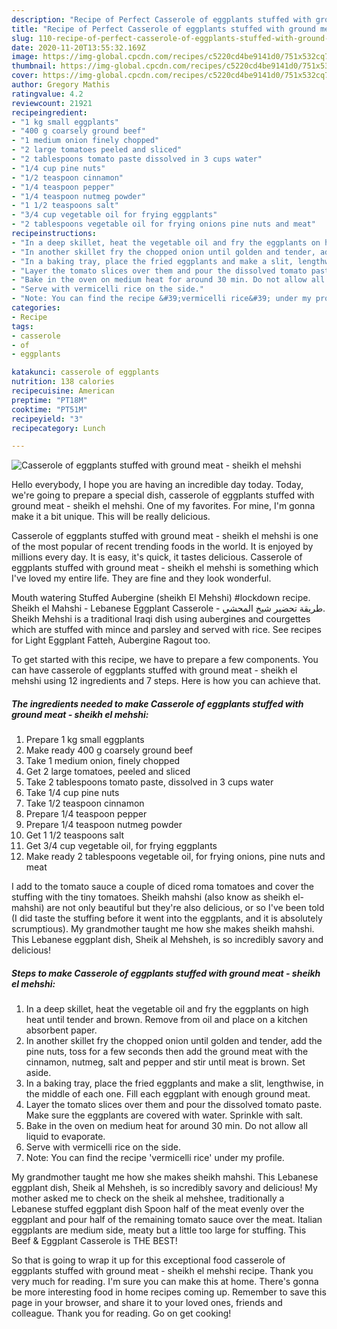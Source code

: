 ```yaml
---
description: "Recipe of Perfect Casserole of eggplants stuffed with ground meat - sheikh el mehshi"
title: "Recipe of Perfect Casserole of eggplants stuffed with ground meat - sheikh el mehshi"
slug: 110-recipe-of-perfect-casserole-of-eggplants-stuffed-with-ground-meat-sheikh-el-mehshi
date: 2020-11-20T13:55:32.169Z
image: https://img-global.cpcdn.com/recipes/c5220cd4be9141d0/751x532cq70/casserole-of-eggplants-stuffed-with-ground-meat-sheikh-el-mehshi-recipe-main-photo.jpg
thumbnail: https://img-global.cpcdn.com/recipes/c5220cd4be9141d0/751x532cq70/casserole-of-eggplants-stuffed-with-ground-meat-sheikh-el-mehshi-recipe-main-photo.jpg
cover: https://img-global.cpcdn.com/recipes/c5220cd4be9141d0/751x532cq70/casserole-of-eggplants-stuffed-with-ground-meat-sheikh-el-mehshi-recipe-main-photo.jpg
author: Gregory Mathis
ratingvalue: 4.2
reviewcount: 21921
recipeingredient:
- "1 kg small eggplants"
- "400 g coarsely ground beef"
- "1 medium onion finely chopped"
- "2 large tomatoes peeled and sliced"
- "2 tablespoons tomato paste dissolved in 3 cups water"
- "1/4 cup pine nuts"
- "1/2 teaspoon cinnamon"
- "1/4 teaspoon pepper"
- "1/4 teaspoon nutmeg powder"
- "1 1/2 teaspoons salt"
- "3/4 cup vegetable oil for frying eggplants"
- "2 tablespoons vegetable oil for frying onions pine nuts and meat"
recipeinstructions:
- "In a deep skillet, heat the vegetable oil and fry the eggplants on high heat until tender and brown. Remove from oil and place on a kitchen absorbent paper."
- "In another skillet fry the chopped onion until golden and tender, add the pine nuts, toss for a few seconds then add the ground meat with the cinnamon, nutmeg, salt and pepper and stir until meat is brown. Set aside."
- "In a baking tray, place the fried eggplants and make a slit, lengthwise, in the middle of each one. Fill each eggplant with enough ground meat."
- "Layer the tomato slices over them and pour the dissolved tomato paste. Make sure the eggplants are covered with water. Sprinkle with salt."
- "Bake in the oven on medium heat for around 30 min. Do not allow all liquid to evaporate."
- "Serve with vermicelli rice on the side."
- "Note: You can find the recipe &#39;vermicelli rice&#39; under my profile."
categories:
- Recipe
tags:
- casserole
- of
- eggplants

katakunci: casserole of eggplants 
nutrition: 138 calories
recipecuisine: American
preptime: "PT18M"
cooktime: "PT51M"
recipeyield: "3"
recipecategory: Lunch

---
```



![Casserole of eggplants stuffed with ground meat - sheikh el mehshi](https://img-global.cpcdn.com/recipes/c5220cd4be9141d0/751x532cq70/casserole-of-eggplants-stuffed-with-ground-meat-sheikh-el-mehshi-recipe-main-photo.jpg)

Hello everybody, I hope you are having an incredible day today. Today, we're going to prepare a special dish, casserole of eggplants stuffed with ground meat - sheikh el mehshi. One of my favorites. For mine, I'm gonna make it a bit unique. This will be really delicious.

Casserole of eggplants stuffed with ground meat - sheikh el mehshi is one of the most popular of recent trending foods in the world. It is enjoyed by millions every day. It is easy, it's quick, it tastes delicious. Casserole of eggplants stuffed with ground meat - sheikh el mehshi is something which I've loved my entire life. They are fine and they look wonderful.

Mouth watering Stuffed Aubergine (sheikh El Mehshi) #lockdown recipe. Sheikh el Mahshi - Lebanese Eggplant Casserole - طريقة تحضير شيخ المحشي. Sheikh Mehshi is a traditional Iraqi dish using aubergines and courgettes which are stuffed with mince and parsley and served with rice. See recipes for Light Eggplant Fatteh, Aubergine Ragout too.


To get started with this recipe, we have to prepare a few components. You can have casserole of eggplants stuffed with ground meat - sheikh el mehshi using 12 ingredients and 7 steps. Here is how you can achieve that.

<!--inarticleads1-->

##### The ingredients needed to make Casserole of eggplants stuffed with ground meat - sheikh el mehshi:

1. Prepare 1 kg small eggplants
1. Make ready 400 g coarsely ground beef
1. Take 1 medium onion, finely chopped
1. Get 2 large tomatoes, peeled and sliced
1. Take 2 tablespoons tomato paste, dissolved in 3 cups water
1. Take 1/4 cup pine nuts
1. Take 1/2 teaspoon cinnamon
1. Prepare 1/4 teaspoon pepper
1. Prepare 1/4 teaspoon nutmeg powder
1. Get 1 1/2 teaspoons salt
1. Get 3/4 cup vegetable oil, for frying eggplants
1. Make ready 2 tablespoons vegetable oil, for frying onions, pine nuts and meat


I add to the tomato sauce a couple of diced roma tomatoes and cover the stuffing with the tiny tomatoes. Sheikh mahshi (also know as sheikh el-mahshi) are not only beautiful but they&#39;re also delicious, or so I&#39;ve been told (I did taste the stuffing before it went into the eggplants, and it is absolutely scrumptious). My grandmother taught me how she makes sheikh mahshi. This Lebanese eggplant dish, Sheik al Mehsheh, is so incredibly savory and delicious! 

<!--inarticleads2-->

##### Steps to make Casserole of eggplants stuffed with ground meat - sheikh el mehshi:

1. In a deep skillet, heat the vegetable oil and fry the eggplants on high heat until tender and brown. Remove from oil and place on a kitchen absorbent paper.
1. In another skillet fry the chopped onion until golden and tender, add the pine nuts, toss for a few seconds then add the ground meat with the cinnamon, nutmeg, salt and pepper and stir until meat is brown. Set aside.
1. In a baking tray, place the fried eggplants and make a slit, lengthwise, in the middle of each one. Fill each eggplant with enough ground meat.
1. Layer the tomato slices over them and pour the dissolved tomato paste. Make sure the eggplants are covered with water. Sprinkle with salt.
1. Bake in the oven on medium heat for around 30 min. Do not allow all liquid to evaporate.
1. Serve with vermicelli rice on the side.
1. Note: You can find the recipe &#39;vermicelli rice&#39; under my profile.


My grandmother taught me how she makes sheikh mahshi. This Lebanese eggplant dish, Sheik al Mehsheh, is so incredibly savory and delicious! My mother asked me to check on the sheik al mehshee, traditionally a Lebanese stuffed eggplant dish Spoon half of the meat evenly over the eggplant and pour half of the remaining tomato sauce over the meat. Italian eggplants are medium side, meaty but a little too large for stuffing. This Beef &amp; Eggplant Casserole is THE BEST! 

So that is going to wrap it up for this exceptional food casserole of eggplants stuffed with ground meat - sheikh el mehshi recipe. Thank you very much for reading. I'm sure you can make this at home. There's gonna be more interesting food in home recipes coming up. Remember to save this page in your browser, and share it to your loved ones, friends and colleague. Thank you for reading. Go on get cooking!
